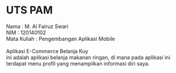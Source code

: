 # UTS PAM
Nama : M. Al Fairuz Swari\
NIM  : 120140102\
Mata Kuliah : Pengembangan Aplikasi Mobile\
\
Aplikasi E-Commerce Belanja Kuy\
ini adalah aplikasi belanja makanan ringan, di mana pada aplikasi ini terdapat menu profil yang menampilkan informasi diri saya.
